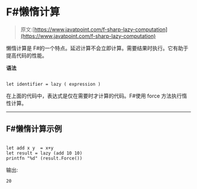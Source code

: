 # F#懒惰计算

> 原文:[https://www.javatpoint.com/f-sharp-lazy-computation](https://www.javatpoint.com/f-sharp-lazy-computation)

懒惰计算是 F#的一个特点。延迟计算不会立即计算。需要结果时执行。它有助于提高代码的性能。

**语法**

```

let identifier = lazy ( expression )

```

在上面的代码中，表达式是仅在需要时才计算的代码。F#使用 force 方法执行惰性计算。

* * *

## F#懒惰计算示例

```

let add x y  = x+y
let result = lazy (add 10 10)
printfn "%d" (result.Force())

```

输出:

```
20

```